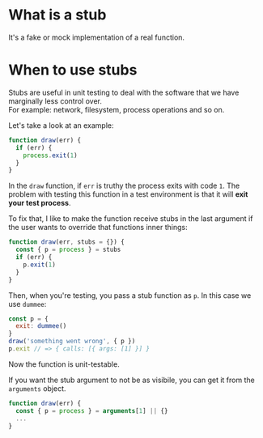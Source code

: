 
# What is a stub

It's a fake or mock implementation of a real function.

# When to use stubs

Stubs are useful in unit testing to deal with the software that we have marginally less control over.  
For example: network, filesystem, process operations and so on.

Let's take a look at an example:

```javascript
function draw(err) {
  if (err) {
    process.exit(1)
  }
}
```

In the `draw` function, if `err` is truthy the process exits with code `1`.
The problem with testing this function in a test environment is that it will **exit your test process**.

To fix that, I like to make the function receive stubs in the last argument if the user wants to override that functions inner things:

```javascript
function draw(err, stubs = {}) {
  const { p = process } = stubs
  if (err) {
    p.exit(1)
  }
}
```

Then, when you're testing, you pass a stub function as `p`. In this case we use `dummee`:
```javascript
const p = {
  exit: dummee()
}
draw('something went wrong', { p })
p.exit // => { calls: [{ args: [1] }] }
```

Now the function is unit-testable.

If you want the stub argument to not be as visibile, you can get it from the `arguments` object.

```javascript
function draw(err) {
  const { p = process } = arguments[1] || {}
  ...
}
```
